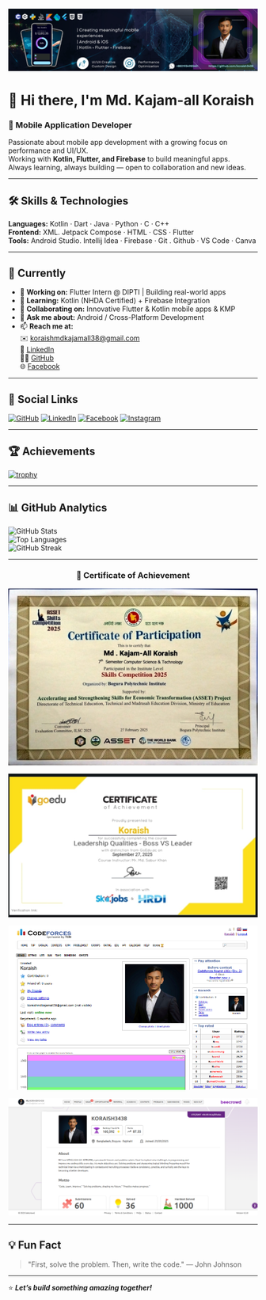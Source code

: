 ![Mobile Application Developer](https://raw.githubusercontent.com/koraish3438/koraish3438/main/_Creating%20meaningful%20mobile%20experiences.png)

# 👋 Hi there, I'm Md. Kajam-all Koraish
### 📱 Mobile Application Developer

Passionate about mobile app development with a growing focus on performance and UI/UX.  
Working with **Kotlin, Flutter, and Firebase** to build meaningful apps.  
Always learning, always building — open to collaboration and new ideas.

---

## 🛠️ Skills & Technologies
**Languages:** Kotlin · Dart · Java · Python · C · C++  
**Frontend:** XML. Jetpack Compose · HTML · CSS · Flutter  
**Tools:** Android Studio. Intellij Idea · Firebase · Git . Github · VS Code · Canva

---

## 🚀 Currently
- 🔭 **Working on:** Flutter Intern @ DIPTI | Building real-world apps  
- 🌱 **Learning:** Kotlin (NHDA Certified) + Firebase Integration  
- 👯 **Collaborating on:** Innovative Flutter & Kotlin mobile apps & KMP 
- 💬 **Ask me about:** Android / Cross-Platform Development  
- 📫 **Reach me at:**  
  ✉️ [koraishmdkajamall38@gmail.com](mailto:koraishmdkajamall38@gmail.com)  
  🔗 [LinkedIn](https://www.linkedin.com/in/koraish3438)  
  🧑‍💻 [GitHub](https://github.com/koraish3438)  
  🌐 [Facebook](https://www.facebook.com/mdkajamall.koraish)

---

## 🌟 Social Links
[<img src="https://cdn.jsdelivr.net/npm/simple-icons@3.0.1/icons/github.svg" alt="GitHub" height="40">](https://github.com/koraish3438)
[<img src="https://cdn.jsdelivr.net/npm/simple-icons@3.0.1/icons/linkedin.svg" alt="LinkedIn" height="40">](https://www.linkedin.com/in/koraish3438/)
[<img src="https://cdn.jsdelivr.net/npm/simple-icons@3.0.1/icons/facebook.svg" alt="Facebook" height="40">](https://www.facebook.com/mdkajamall.koraish)
[<img src="https://cdn.jsdelivr.net/npm/simple-icons@3.0.1/icons/instagram.svg" alt="Instagram" height="40">](https://www.instagram.com/_koraish_/)

---

## 🏆 Achievements
[![trophy](https://github-profile-trophy.vercel.app/?username=koraish3438&theme=tokyonight&margin-w=8)](https://github.com/ryo-ma/github-profile-trophy)

---

## 📊 GitHub Analytics
![GitHub Stats](https://github-readme-stats.vercel.app/api?username=koraish3438&show_icons=true&theme=tokyonight&count_private=true)  
![Top Languages](https://github-readme-stats.vercel.app/api/top-langs/?username=koraish3438&layout=compact&theme=tokyonight)  
![GitHub Streak](https://streak-stats.vercel.app/?user=koraish3438&theme=tokyonight)


---

<h3 align="center">🏅 Certificate of Achievement</h3>

<p align="center">
  <img src="https://github.com/koraish3438/koraish3438/blob/2f39a1027cca2af310b2c694da33743cf0092c78/Asset%20certificate.jpg" alt="Certificate" width="600">
</p>
<p align="center">
  <img src="https://raw.githubusercontent.com/koraish3438/koraish3438/main/skilljob.jpg" alt="Skill Job Certificate" width="600">
</p>
<p align="center">
  <img src="https://github.com/koraish3438/koraish3438/raw/85dbb39d8b11be1f8410ce041994b9d9193e5aee/codeforces.png" width="600">
</p>
<p align="center">
  <img src="https://github.com/koraish3438/koraish3438/raw/85dbb39d8b11be1f8410ce041994b9d9193e5aee/beecorwd.png" width="600">
</p>

---

## 💡 Fun Fact
> "First, solve the problem. Then, write the code."
— John Johnson

---
⭐ **_Let’s build something amazing together!_**
